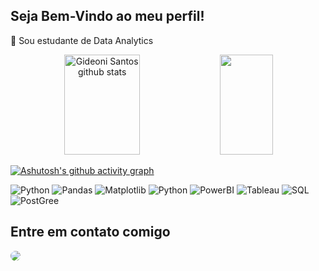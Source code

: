 ## Seja Bem-Vindo ao meu perfil!

🔭 Sou estudante de Data Analytics<br>

<div align="center">  
  <img width="49%" height="160px" src="https://github-readme-stats-sigma-five.vercel.app/api?username=gideoni-santos&show_icons=true&count_private=true&hide_border=true&title_color=20B2AA&icon_color=20B2AA&text_color=c9d1d9&bg_color=0d1117" alt="Gideoni Santos github stats" /> 
  <img width="41%" height="160px" src="https://github-readme-stats-sigma-five.vercel.app/api/top-langs/?username=gideoni-santos&layout=compact&hide_border=true&title_color=20B2AA&text_color=20B2AA&bg_color=0d1117" />
</div>

[![Ashutosh's github activity graph](https://github-readme-activity-graph.vercel.app/graph?username=gideoni-santos&bg_color=0d1117&color=4679af&line=368ad3&point=94abff&area=true&hide_border=true)](https://github.com/ashutosh00710/github-readme-activity-graph)

![Python](https://img.shields.io/badge/Python-000?style=for-the-badge&logo=python) ![Pandas](https://img.shields.io/badge/Pandas-000?style=for-the-badge&logo=pandas) ![Matplotlib](https://img.shields.io/badge/Matplotlib-000?style=for-the-badge&logo=matplotlib) ![Python](https://img.shields.io/badge/Seaborn-000?style=for-the-badge&logo=seaborn) ![PowerBI](https://img.shields.io/badge/powerbi-000?style=for-the-badge&logo=powerbi) ![Tableau](https://img.shields.io/badge/tableau-000?style=for-the-badge&logo=tableau) ![SQL](https://img.shields.io/badge/sql-000?style=for-the-badge&logo=sql) ![PostGree](https://img.shields.io/badge/Postgree-000?style=for-the-badge&logo=postgree) 

## Entre em contato comigo<br>
<div>
  <a href="https://www.linkedin.com/in/gideoni-santos-014308254/" target="_blank"><img src="https://img.shields.io/badge/-LinkedIn-%230077B5?style=for-the-badge&logo=linkedin&logoColor=white" style="border-radius: 30px" target="_blank"></a>
</div>